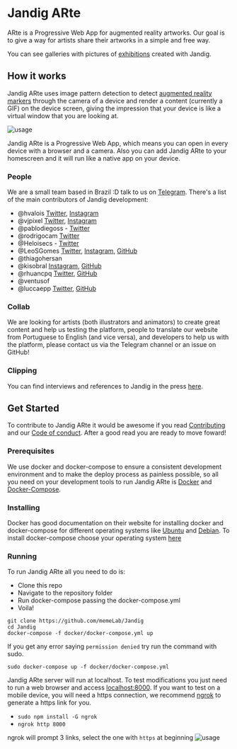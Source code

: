 # Jandig ARte
ARte is a Progressive Web App for augmented reality artworks. Our goal is to give a way for artists share their artworks in a simple and free way.

You can see galleries with pictures of [exhibitions](http://memelab.com.br/jandig/exposicoes/) created with Jandig.

## How it works
Jandig ARte uses image pattern detection to detect [augmented reality markers](https://www.kudan.eu/kudan-news/augmented-reality-fundamentals-markers/) through the camera of a device and render a content (currently a GIF) on the device screen, giving the impression that your device is like a virtual window that you are looking at.

![usage](https://user-images.githubusercontent.com/12930004/46251341-770de200-c426-11e8-9671-d870d1b9bd5d.jpg)

Jandig ARte is a Progressive Web App, which means you can open in every device with a browser and a camera. Also you can add Jandig ARte to your homescreen and it will run like a native app on your device.

### People
We are a small team based in Brazil :D talk to us on [Telegram](https://t.me/joinchat/HES_ShA6TMPP-aiHxH7thQ). There's a list of the main contributors of Jandig development:
- @hvalois [Twitter](https://twitter.com/hebertvalois), [Instagram](https://www.instagram.com/hebertvalois/)
- @vjpixel [Twitter](https://twitter.com/vjpixel), [Instagram](https://instagram.com/vjpixel)
- @pablodiegoss - [Twitter](https://twitter.com/pablodiegosds)
- @rodrigocam [Twitter](https://twitter.com/sayadiguin)
- @Heloisecs - [Twitter](https://twitter.com/heloisecullen)
- @LeoSGomes [Twitter](https://twitter.com/LeoSGomes), [Instagram](https://www.instagram.com/leonardodasilvagomes/), [GitHub](https://github.com/LeoSilvaGomes)
- @thiagohersan
- @kisobral [Instagram](https://www.instagram.com/hugsob/), [GitHub](https://github.com/kisobral)
- @rhuancpq [Twitter](https://twitter.com/rhuancpq), [GitHub](https://github.com/rhuancpq)
- @ventusof
- @luccaepp [Twitter](https://twitter.com/luccaepp), [GitHub](https://github.com/luccaepp)

### Collab
We are looking for artists (both illustrators and animators) to create great content and help us testing the platform, people to translate our website from Portuguese to English (and vice versa), and developers to help us with the platform, please contact us via the Telegram channel or an issue on GitHub!

### Clipping
You can find interviews and references to Jandig in the press [here](http://memelab.com.br/jandig/clipping/).

## Get Started
To contribute to Jandig ARte it would be awesome if you read [Contributing](https://github.com/memeLab/ARte/blob/master/.github/CONTRIBUTING.md) and our [Code of conduct](https://github.com/memeLab/ARte/blob/master/.github/CODE_OF_CONDUCT.md). After a good read you are ready to move foward!

### Prerequisites
We use docker and docker-compose to ensure a consistent development environment and to make the deploy process as painless possible, so all you need on your development tools to run Jandig ARte is [Docker](https://www.docker.com/) and [Docker-Compose](https://docs.docker.com/compose/overview/).

### Installing
Docker has good documentation on their website for installing docker and docker-compose for different operating systems like [Ubuntu](https://docs.docker.com/install/linux/docker-ce/ubuntu/) and [Debian](https://docs.docker.com/install/linux/docker-ce/debian/). To install docker-compose choose your operating system [here](https://docs.docker.com/compose/install/)

### Running
To run Jandig ARte all you need to do is:
- Clone this repo
- Navigate to the repository folder
- Run docker-compose passing the docker-compose.yml
- Voila!

```
git clone https://github.com/memeLab/Jandig
cd Jandig
docker-compose -f docker/docker-compose.yml up
```
If you get any error saying ``permission denied`` try run the command with sudo.
```
sudo docker-compose up -f docker/docker-compose.yml
```

Jandig ARte server will run at localhost. To test modifications you just need to run a web browser and access [localhost:8000](localhost:8000). If you want to test on a mobile device, you will need a https connection, we recommend [ngrok](https://www.npmjs.com/package/ngrok) to generate a https link for you.

 - `sudo npm install -G ngrok`
 - `ngrok http 8000`
 
 ngrok will prompt 3 links, select the one with `https` at beginning
![usage](https://user-images.githubusercontent.com/12930004/54871980-ab41da00-4d9b-11e9-8b80-bb1d4bec420d.png)
